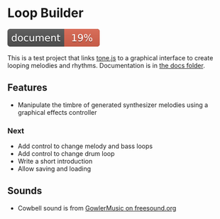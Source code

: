 # Loop Builder

![Documentation coverage](./docs/badge.svg)

This is a test project that links [tone.js](https://tonejs.github.io) to a graphical interface to create looping melodies and rhythms. Documentation is in [the docs folder](./docs/index.html).

## Features

* Manipulate the timbre of generated synthesizer melodies using a graphical effects controller

### Next

* Add control to change melody and bass loops
* Add control to change drum loop
* Write a short introduction
* Allow saving and loading

## Sounds

* Cowbell sound is from [GowlerMusic on freesound.org](https://freesound.org/people/GowlerMusic/sounds/364919/)
